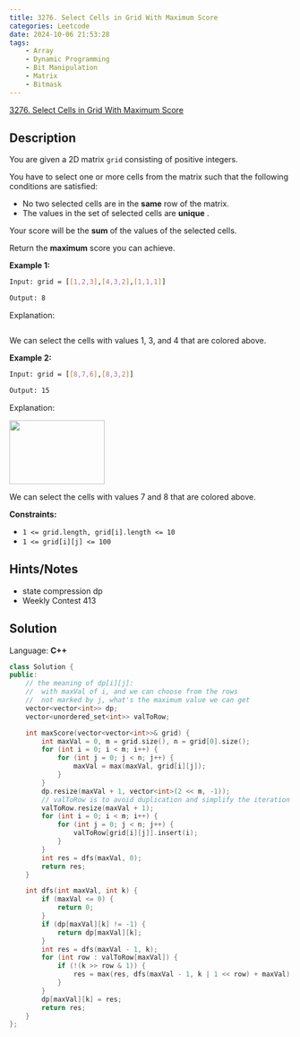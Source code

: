 ```yaml
---
title: 3276. Select Cells in Grid With Maximum Score
categories: Leetcode
date: 2024-10-06 21:53:28
tags:
    - Array
    - Dynamic Programming
    - Bit Manipulation
    - Matrix
    - Bitmask
---
```


[3276. Select Cells in Grid With Maximum Score](https://leetcode.com/problems/select-cells-in-grid-with-maximum-score/description/)

## Description

You are given a 2D matrix `grid` consisting of positive integers.

You have to select one or more cells from the matrix such that the following conditions are satisfied:

- No two selected cells are in the **same**  row of the matrix.
- The values in the set of selected cells are **unique** .

Your score will be the **sum**  of the values of the selected cells.

Return the **maximum**  score you can achieve.

**Example 1:**

```bash
Input: grid = [[1,2,3],[4,3,2],[1,1,1]]

Output: 8
```

Explanation:

<img alt="" src="https://assets.leetcode.com/uploads/2024/07/29/grid1drawio.png">

We can select the cells with values 1, 3, and 4 that are colored above.

**Example 2:**

```bash
Input: grid = [[8,7,6],[8,3,2]]

Output: 15
```

Explanation:

<img alt="" src="https://assets.leetcode.com/uploads/2024/07/29/grid8_8drawio.png" style="width: 170px; height: 114px;">

We can select the cells with values 7 and 8 that are colored above.

**Constraints:**

- `1 <= grid.length, grid[i].length <= 10`
- `1 <= grid[i][j] <= 100`

## Hints/Notes

- state compression dp
- Weekly Contest 413

## Solution

Language: **C++**

```C++
class Solution {
public:
    // the meaning of dp[i][j]:
    //  with maxVal of i, and we can choose from the rows
    //  not marked by j, what's the maximum value we can get
    vector<vector<int>> dp;
    vector<unordered_set<int>> valToRow;

    int maxScore(vector<vector<int>>& grid) {
        int maxVal = 0, m = grid.size(), n = grid[0].size();
        for (int i = 0; i < m; i++) {
            for (int j = 0; j < n; j++) {
                maxVal = max(maxVal, grid[i][j]);
            }
        }
        dp.resize(maxVal + 1, vector<int>(2 << m, -1));
        // valToRow is to avoid duplication and simplify the iteration
        valToRow.resize(maxVal + 1);
        for (int i = 0; i < m; i++) {
            for (int j = 0; j < n; j++) {
                valToRow[grid[i][j]].insert(i);
            }
        }
        int res = dfs(maxVal, 0);
        return res;
    }

    int dfs(int maxVal, int k) {
        if (maxVal <= 0) {
            return 0;
        }
        if (dp[maxVal][k] != -1) {
            return dp[maxVal][k];
        }
        int res = dfs(maxVal - 1, k);
        for (int row : valToRow[maxVal]) {
            if (!(k >> row & 1)) {
                res = max(res, dfs(maxVal - 1, k | 1 << row) + maxVal);
            }
        }
        dp[maxVal][k] = res;
        return res;
    }
};
```

